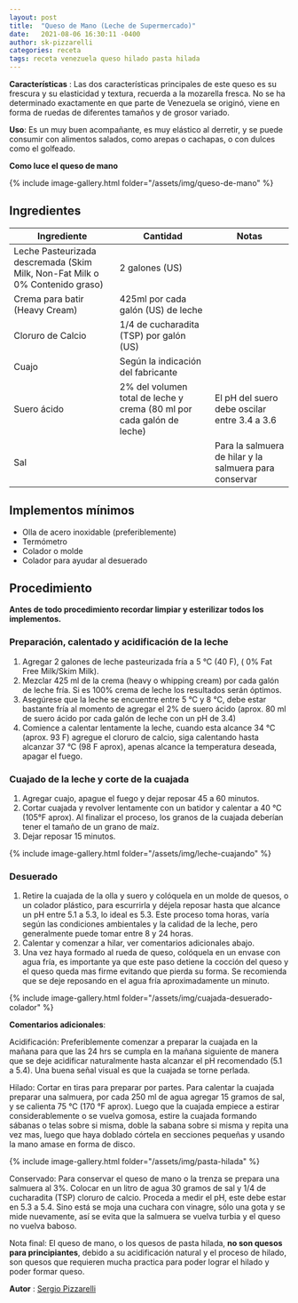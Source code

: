 ```yaml
---
layout: post
title:  "Queso de Mano (Leche de Supermercado)"
date:   2021-08-06 16:30:11 -0400
author: sk-pizzarelli
categories: receta
tags: receta venezuela queso hilado pasta hilada
---
```


**Características** : Las dos características principales de este queso es su frescura y su elasticidad y textura, recuerda a la mozarella fresca. No se ha determinado exactamente en que parte de Venezuela se originó, viene en forma de ruedas de diferentes tamaños y de grosor variado.

**Uso**: Es un muy buen acompañante, es muy elástico al derretir, y se puede consumir con alimentos salados, como arepas o cachapas, o con dulces como el golfeado. 

**Como luce el queso de mano**

{% include image-gallery.html folder="/assets/img/queso-de-mano" %} 

## Ingredientes

Ingrediente | Cantidad | Notas
------------| ---------| -----
Leche Pasteurizada descremada (Skim Milk, Non-Fat Milk o 0% Contenido graso) | 2 galones (US) |
Crema para batir (Heavy Cream) | 425ml por cada galón (US) de leche |
Cloruro de Calcio | 1/4 de cucharadita (TSP) por galón (US) | 
Cuajo | Según la indicación del fabricante | 
Suero ácido | 2% del volumen total de leche y crema (80 ml por cada galón de leche) | El pH del suero debe oscilar entre 3.4 a 3.6 
Sal | | Para la salmuera de hilar y la salmuera para conservar

## Implementos mínimos

- Olla de acero inoxidable (preferiblemente)
- Termómetro
- Colador o molde
- Colador para ayudar al desuerado

## Procedimiento

**Antes de todo procedimiento recordar limpiar y esterilizar todos los implementos.**

### Preparación, calentado y acidificación de la leche

1. Agregar 2 galones de leche pasteurizada fría a 5 °C (40 F), ( 0% Fat Free Milk/Skim Milk).
2. Mezclar 425 ml de la crema (heavy o whipping cream) por cada galón de leche fría. Si es 100% crema de leche los resultados serán óptimos.
3. Asegúrese que la leche se encuentre entre 5 °C y 8 °C, debe estar bastante fría al momento de agregar el 2% de suero ácido (aprox. 80 ml de suero ácido por cada galón de leche con un pH de 3.4)
4. Comience a calentar lentamente la leche, cuando esta alcance 34 °C (aprox. 93 F) agregue el cloruro de calcio, siga calentando hasta alcanzar 37 °C (98 F aprox), apenas alcance la temperatura deseada, apagar el fuego.

### Cuajado de la leche y corte de la cuajada

1. Agregar cuajo, apague el fuego y dejar reposar 45 a 60 minutos.
2. Cortar cuajada y revolver lentamente con un batidor y calentar a 40 °C (105°F aprox). Al finalizar el proceso, los granos de la cuajada deberían tener el tamaño de un grano de maíz.
3. Dejar reposar 15 minutos.

{% include image-gallery.html folder="/assets/img/leche-cuajando" %} 

### Desuerado

1. Retire la cuajada de la olla y suero y colóquela en un molde de quesos, o un colador plástico, para escurrirla y déjela reposar hasta que alcance un pH entre 5.1 a 5.3, lo ideal es 5.3. Este proceso toma horas, varía según las condiciones ambientales y la calidad de la leche, pero generalmente puede tomar entre 8 y 24 horas.
2. Calentar y comenzar a hilar, ver comentarios adicionales abajo.
3.  Una vez haya formado al rueda de queso, colóquela en un envase con agua fría, es importante ya que este paso detiene la cocción del queso y el queso queda mas firme evitando que pierda su forma. Se recomienda que se deje reposando en el agua fría aproximadamente un minuto.

{% include image-gallery.html folder="/assets/img/cuajada-desuerado-colador" %} 

**Comentarios adicionales**: 

Acidificación: Preferiblemente comenzar a preparar la cuajada en la mañana para que las 24 hrs se cumpla en la mañana siguiente de manera que se deje acidificar naturalmente hasta alcanzar el pH recomendado (5.1 a 5.4). Una buena señal visual es que la cuajada se torne perlada.

Hilado: Cortar en tiras para preparar por partes. Para calentar la cuajada preparar una salmuera, por cada 250 ml de agua agregar 15 gramos de sal, y se calienta 75 °C (170 °F aprox). Luego que la cuajada empiece a estirar considerablemente o se vuelva gomosa, estire la cuajada formando sábanas o telas sobre si misma, doble la sabana sobre si misma y repita una vez mas, luego que haya doblado córtela en secciones pequeñas y usando la mano amase en forma de disco.

{% include image-gallery.html folder="/assets/img/pasta-hilada" %} 

Conservado: Para conservar el queso de mano o la trenza se prepara una salmuera al 3%. Colocar en un litro de agua 30 gramos de sal y 1/4 de cucharadita (TSP) cloruro de calcio. Proceda a medir el pH, este debe estar en 5.3 a 5.4. Sino está se moja una cuchara con vinagre, sólo una gota y se mide nuevamente, así se evita que la salmuera se vuelva turbia y el queso no vuelva baboso.

Nota final: El queso de mano, o los quesos de pasta hilada, **no son quesos para principiantes**, debido a su acidificación natural y el proceso de hilado, son quesos que requieren mucha practica para poder lograr el hilado y poder formar queso.

**Autor** : [Sergio Pizzarelli](https://www.instagram.com/seryop23/)